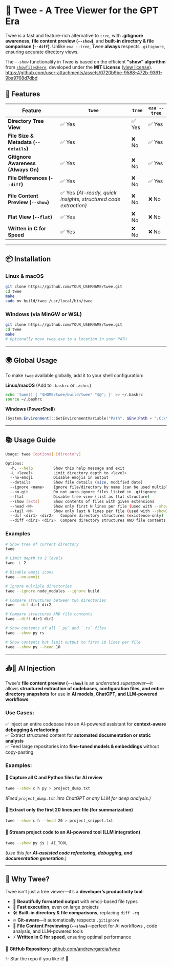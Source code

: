 # 🌳 Twee - A Tree Viewer for the GPT Era  

Twee is a fast and feature-rich alternative to `tree`, with **.gitignore awareness**, **file content preview (`--show`)**, and **built-in directory & file comparison (`--diff`)**. Unlike `exa --tree`, Twee **always** respects `.gitignore`, ensuring accurate directory views.

The `--show` functionality in Twee is based on the efficient **"show" algorithm** from [`showfileshere`](https://github.com/andrewrgarcia/showfileshere), developed under the **MIT License** ([view license](https://github.com/andrewrgarcia/showfileshere/blob/main/LICENSE)).  
https://github.com/user-attachments/assets/0720b9be-9588-472b-9391-9ba9768d7dbd

## 🚀 Features  

| Feature                                      | `twee` | `tree` | `eza --tree` |
|----------------------------------------------|--------|--------|--------------|
| **Directory Tree View**                      | ✅ Yes | ✅ Yes | ✅ Yes |
| **File Size & Metadata (`--details`)**       | ✅ Yes | ❌ No | ✅ Yes |
| **Gitignore Awareness (Always On)**          | ✅ Yes | ❌ No | ✅ Yes |
| **File Differences (`--diff`)**              | ✅ Yes | ❌ No | ✅ Yes |
| **File Content Preview (`--show`)**          | ✅ Yes *(AI-ready, quick insights, structured code extraction)* | ❌ No | ❌ No |
| **Flat View (`--flat`)**                     | ✅ Yes | ❌ No | ❌ No |
| **Written in C for Speed**                   | ✅ Yes | ❌ No | ❌ No |


---

## 📦 Installation  

### Linux & macOS  

```sh
git clone https://github.com/YOUR_USERNAME/twee.git
cd twee
make
sudo mv build/twee /usr/local/bin/twee
```

### Windows (via MinGW or WSL)

```sh
git clone https://github.com/YOUR_USERNAME/twee.git
cd twee
make
# Optionally move twee.exe to a location in your PATH
```

---

## 🌍 Global Usage

To make `twee` available globally, add it to your shell configuration:

**Linux/macOS** (Add to `.bashrc` or `.zshrc`)

```sh
echo 'twee() { "$HOME/twee/build/twee" "$@"; }' >> ~/.bashrc
source ~/.bashrc
```

**Windows (PowerShell)**

```powershell
[System.Environment]::SetEnvironmentVariable("Path", $Env:Path + ";C:\\path\\to\\twee", [System.EnvironmentVariableTarget]::User)
```

---

## 📚 Usage Guide

```sh
Usage: twee [options] [directory]

Options:
  -h, --help         Show this help message and exit
  -L <level>         Limit directory depth to <level>
  --no-emoji         Disable emojis in output
  --details          Show file details (size, modified date)
  --ignore <name>    Ignore file/directory by name (can be used multiple times)
  --no-git           Do not auto-ignore files listed in .gitignore
  --flat             Disable tree view (list as flat structure)
  --show [exts]      Show contents of files with given extensions
  --head <N>         Show only first N lines per file (used with --show)
  --tail <N>         Show only last N lines per file (used with --show)
  --dif <dir1> <dir2>   Compare directory structures (existence-only)
  --diff <dir1> <dir2>  Compare directory structures AND file contents
```

### Examples

```sh
# Show tree of current directory
twee

# Limit depth to 2 levels
twee -L 2

# Disable emoji icons
twee --no-emoji

# Ignore multiple directories
twee --ignore node_modules --ignore build

# Compare structures between two directories
twee --dif dir1 dir2

# Compare structures AND file contents
twee --diff dir1 dir2

# Show contents of all `.py` and `.rs` files
twee --show py rs

# Show contents but limit output to first 10 lines per file
twee --show py --head 10
```

---

## 📥🤖 AI Injection  

Twee's **file content preview (`--show`)** is an *underrated superpower*—it allows **structured extraction of codebases, configuration files, and entire directory snapshots** for use in **AI models, ChatGPT, and LLM-powered workflows**.  

### Use Cases: 
✅ Inject an entire codebase into an AI-powered assistant for **context-aware debugging & refactoring**  
✅ Extract structured content for **automated documentation or static analysis**  
✅ Feed large repositories into **fine-tuned models & embeddings** without copy-pasting  

### Examples:

#### 🔹 **Capture all C and Python files for AI review**
```sh
twee --show c h py > project_dump.txt
```
_(Feed `project_dump.txt` into ChatGPT or any LLM for deep analysis.)_

#### 🔹 **Extract only the first 20 lines per file (for summarization)**
```sh
twee --show c h --head 20 > project_snippet.txt
```

#### 🔹 **Stream project code to an AI-powered tool (LLM integration)**
```sh
twee --show py js | AI_TOOL
```
_(Use this for **AI-assisted code refactoring, debugging, and documentation generation**.)_

---

## 🌟 Why Twee?  

Twee isn't just a tree viewer—it’s a **developer’s productivity tool**:  

- 🎨 **Beautifully formatted output** with emoji-based file types  
- 🚀 **Fast execution**, even on large projects  
- 🛠️ **Built-in directory & file comparisons**, replacing `diff -rq`  
- 🔥 **Git-aware**—it automatically respects `.gitignore`  
- 📂 **File Content Previewing (`--show`)**—perfect for AI workflows , code analysis, and LLM-powered tools  
- ⚡ **Written in C for speed**, ensuring optimal performance  

🔗 **GitHub Repository:** [github.com/andrewrgarcia/twee](https://github.com/andrewrgarcia/twee)

✨ Star the repo if you like it! 🚀

